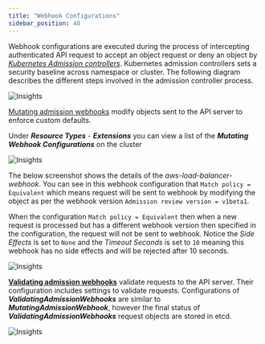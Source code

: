 ```yaml
---
title: "Webhook Configurations"
sidebar_position: 48
---
```


Webhook configurations are executed during the process of intercepting authenticated API request to accept an object request or deny an object by _[Kubernetes Admission controllers](https://kubernetes.io/blog/2019/03/21/a-guide-to-kubernetes-admission-controllers/)_. Kubernetes admission controllers sets a security baseline across namespace or cluster. The following diagram describes the different steps involved in the admission controller process.

![Insights](/img/resource-view/ext-admincontroller.png)

[Mutating admission webhooks](https://kubernetes.io/docs/reference/access-authn-authz/admission-controllers/#mutatingadmissionwebhook) modify objects sent to the API server to enforce custom defaults.

Under **_Resource Types_** - **_Extensions_** you can view a list of the **_Mutating Webhook Configurations_** on the cluster

![Insights](/img/resource-view/ext-mutatingwebhook.jpg)

The below screenshot shows the details of the _aws-load-balancer-webhook_. You can see in this webhook configuration that `Match policy = Equivalent` which means
request will be sent to webhook by modifying the object as per the webhook version `Admission review version = v1beta1`.

When the configuration `Match policy = Equivalent` then when a new request is processed but has a different webhook version then specified in the configuration, the request will not be sent to webhook. Notice the _Side Effects_ is set to `None` and the _Timeout Seconds_ is set to `10` meaning this webhook has no side effects and will be rejected after 10 seconds.

![Insights](/img/resource-view/ext-mutatingwebhook-detail.jpg)

**[Validating admission webhooks](https://kubernetes.io/docs/reference/access-authn-authz/admission-controllers/#validatingadmissionwebhook)** validate requests to the API server. Their configuration includes settings to validate requests. Configurations of **_ValidatingAdmissionWebhooks_** are similar to **_MutatingAdmissionWebhook_**, however the final status of **_ValidatingAdmissionWebhooks_** request objects are stored in etcd.

![Insights](/img/resource-view/ext-valiatewebhook-detail.jpg)
